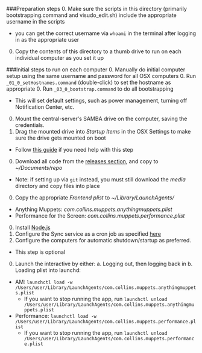 ###Preparation steps
0. Make sure the scripts in this directory (primarily bootstrapping.command and visudo_edit.sh) include the appropriate username in the scripts
  - you can get the correct username via `whoami` in the terminal after logging in as the appropriate user
0. Copy the contents of this directory to a thumb drive to run on each individual computer as you set it up

###Initial steps to run on each computer
0. Manually do initial computer setup using the same username and password for all OSX computers
0. Run ```_01_0_setHostnames.command``` (double-click) to set the hostname as appropriate
0. Run ```_03_0_bootstrap.command``` to do all bootstrapping
  - This will set default settings, such as power management, turning off Notification Center, etc.
0. Mount the central-server's SAMBA drive on the computer, saving the credentials.
0. Drag the mounted drive into _Startup Items_ in the OSX Settings to make sure the drive gets mounted on boot
  - Follow [this guide](https://www.tekrevue.com/tip/automatically-connect-network-drive/) if you need help with this step
0. Download all code from the [releases section](https://github.com/wearecollins/MMI_Interactives/releases), and copy to _~/Documents/repo_
  - Note: if setting up via ```git``` instead, you must still download the _media_ directory and copy files into place
0. Copy the appropriate _Frontend plist_ to _~/Library/LaunchAgents/_
  - Anything Muppets: _com.collins.muppets.anythingmuppets.plist_
  - Performance for the Screen: _com.collins.muppets.performance.plist_
0. Install [Node.js](https://nodejs.org/en/download/)
0. Configure the Sync service as a cron job as specified [here](../../Sync/README.md#setup)
0. Configure the computers for automatic shutdown/startup as preferred.
  - This step is optional
0. Launch the interactive by either:
a. Logging out, then logging back in
b. Loading plist into launchd: 
  - AM: `launchctl load -w /Users/user/Library/LaunchAgents/com.collins.muppets.anythingmuppets.plist`
    * If you want to stop running the app, run `launchctl unload /Users/user/Library/LaunchAgents/com.collins.muppets.anythingmuppets.plist`
  - Performance: `launchctl load -w /Users/user/Library/LaunchAgents/com.collins.muppets.performance.plist`
    * If you want to stop running the app, run `launchctl unload /Users/user/Library/LaunchAgents/com.collins.muppets.performance.plist`
